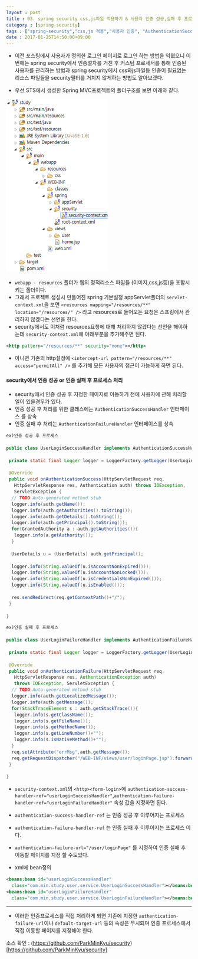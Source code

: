 ```yaml
---
layout : post
title : 03. spring security css,js파일 적용하기 & 사용자 인증 성공,실패 후 프로세스 처리
category : [spring-security]
tags : ["spring-security","css,js 적용","사용자 인증", "AuthenticationSuccessHandler","AuthenticationFailureHandler"]
date : 2017-01-25T14:50:00+09:00
---
```


- 이전 포스팅에서 사용자가 정의한 로그인 페이지로 로그인 하는 방법을 익혔으니 이번에는 spring security에서 인증절차를 거친 후 커스텀 프로세서를 통해 인증된 사용자를 관리하는 방법과  spring security에서 css와js파일등 인증이 필요없는 리소스 파일들을 security필터를 거치지 않게하는 방법도 알아보겠다.

- 우선 STS에서 생성한 Spring MVC프로젝트의 폴더구조를 보면 아래와 같다.

![img1](/images/spring-security/3-1.png)

- ```webapp - resources``` 폴더가 웹의 정적리소스 파일들 (이미지,css,js등)을 포함시키는 폴더이다.
- 그래서 프로젝트 생성시 만들어진 spring 기본설정 appServlet폴더의 ```servlet-context.xml```을 보면
```<resources mapping="/resources/**" location="/resources/" />``` 라고 resources로 들어오는 요청은 스프링에서 관리하지 않겠다는 선언을 한다.
- security에서도 이처럼 resources요청에 대해 처리하지 않겠다는 선언을 해야하는데 ```security-context.xml```에 아래부분을 추가해주면 된다.

```xml  
<http pattern="/resources/**" security="none"></http>
```

- 아니면 기존의 http설정에 ```<intercept-url pattern="/resources/**" access="permitAll" />``` 를 추가해 모든 사용자의 접근이 가능하게 하면 된다.

#### ​security에서 인증 성공 or 인증 실패 후 프로세스 처리

- security에서 인증 성공 후 지정한 페이지로 이동하기 전에 사용자에 관해 처리할 일이 있을경우가 있다.
- 인증 성공 후 처리를 위한 클레스에는 ```AuthenticationSuccessHandler``` 인터페이스 를 상속
- 인증 실패 후 처리는 ```AuthenticationFailureHandler``` 인터페이스를 상속

```java
ex)인증 성공 후 프로세스

public class UserLoginSuccessHandler implements AuthenticationSuccessHandler{

 private static final Logger logger = LoggerFactory.getLogger(UserLoginSuccessHandler.class);

 @Override
 public void onAuthenticationSuccess(HttpServletRequest req,
   HttpServletResponse res, Authentication auth) throws IOException,
   ServletException {
  // TODO Auto-generated method stub
  logger.info(auth.getName());
  logger.info(auth.getAuthorities().toString());
  logger.info(auth.getDetails().toString());
  logger.info(auth.getPrincipal().toString());
  for(GrantedAuthority a : auth.getAuthorities()){
   logger.info(a.getAuthority());
  }

  UserDetails u = (UserDetails) auth.getPrincipal();

  logger.info(String.valueOf(u.isAccountNonExpired()));
  logger.info(String.valueOf(u.isAccountNonLocked()));
  logger.info(String.valueOf(u.isCredentialsNonExpired()));
  logger.info(String.valueOf(u.isEnabled()));

  res.sendRedirect(req.getContextPath()+"/");
 }

}
```

```java
ex)인증 실패 후 프로세스

public class UserLoginFailureHandler implements AuthenticationFailureHandler{

 private static final Logger logger = LoggerFactory.getLogger(UserLoginFailureHandler.class);

 @Override
 public void onAuthenticationFailure(HttpServletRequest req,
   HttpServletResponse res, AuthenticationException auth)
   throws IOException, ServletException {
  // TODO Auto-generated method stub
  logger.info(auth.getLocalizedMessage());
  logger.info(auth.getMessage());
  for(StackTraceElement s : auth.getStackTrace()){
   logger.info(s.getClassName());
   logger.info(s.getFileName());
   logger.info(s.getMethodName());
   logger.info(s.getLineNumber()+"");
   logger.info(s.isNativeMethod()+"");
  }
  req.setAttribute("errMsg",auth.getMessage());
  req.getRequestDispatcher("/WEB-INF/views/user/loginPage.jsp").forward(req, res);
 }

}
```

- ```security-context.xml```의 ```<http><form-login>```에  ```authentication-success-handler-ref="userLoginSuccessHandler"```,```authentication-failure-handler-ref="userLoginFailureHandler"```
속성 값을 지정하면 된다.
- ```authentication-success-handler-ref``` 는 인증 성공 후 이루어지는 프로세스
- ```authentication-failure-handler-ref``` 는 인증 실패 후 이루어지는 프로세스 이다.
- ```authentication-failure-url="/user/loginPage"``` 를 지정하여 인증 실패 후 이동할 페이지를 지정 할 수도있다.​

- xml에 bean정의

```xml
<beans:bean id="userLoginSuccessHandler"
  class="com.min.study.user.service.UserLoginSuccessHandler"></beans:bean>
<beans:bean id="userLoginFailureHandler"
  class="com.min.study.user.service.UserLoginFailureHandler"></beans:bean>
```
-------------

- 이러한 인증프로세스를 직접 처리하게 되면 기존에 지정한 ```authentication-failure-url```이나 ```default-target-url``` 등의 속성은 무시되며 인증 프로세스에서 직접 이동할 페이지를 지정해야 한다.

소스 확인 : (https://github.com/ParkMinKyu/security)[https://github.com/ParkMinKyu/security]
